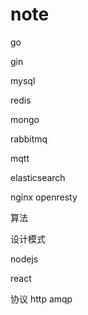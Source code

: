 # note

go

gin

mysql

redis

mongo

rabbitmq

mqtt

elasticsearch

nginx openresty

算法 

设计模式

nodejs 

react

协议 http amqp